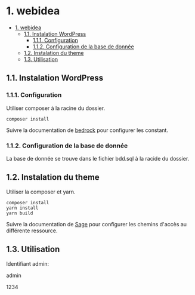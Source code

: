 # 1. webidea

- [1. webidea](#1-webidea)
  - [1.1. Instalation WordPress](#11-instalation-wordpress)
    - [1.1.1. Configuration](#111-configuration)
    - [1.1.2. Configuration de la base de donnée](#112-configuration-de-la-base-de-donnée)
  - [1.2. Instalation du theme](#12-instalation-du-theme)
  - [1.3. Utilisation](#13-utilisation)

## 1.1. Instalation WordPress

### 1.1.1. Configuration

Utiliser composer à la racine du dossier.

```
composer install
```

Suivre la documentation de [bedrock](https://roots.io/bedrock/docs/installation/) pour configurer les constant.

### 1.1.2. Configuration de la base de donnée

La base de donnée se trouve dans le fichier bdd.sql à la racide du dossier.

## 1.2. Instalation du theme

Utiliser la composer et yarn.

```
composer install
yarn install
yarn build
```

Suivre la documentation de [Sage](https://roots.io/sage/docs/configuration/) pour configurer les chemins d'accès au différente ressource.

## 1.3. Utilisation

Identifiant admin:

admin

1234
